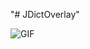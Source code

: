 "# JDictOverlay" 

![GIF](https://github.com/iruminii/JDictOverlay/blob/main/image/OverlayGIF.gif?raw=true)
